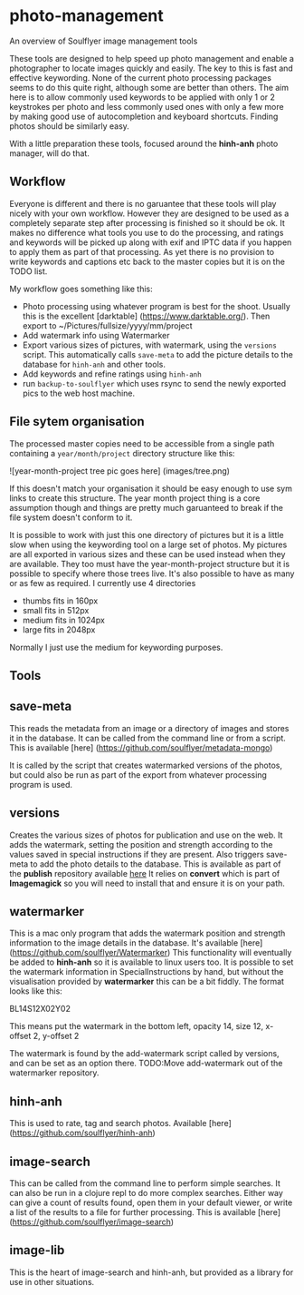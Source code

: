 # photo-management
An overview of Soulflyer image management tools

These tools are designed to help speed up photo management and enable a photographer to locate images quickly and easily. The key to this is fast and effective keywording. None of the current photo processing packages seems to do this quite right, although some are better than others. The aim here is to allow commonly used keywords to be applied with only 1 or 2 keystrokes per photo and less commonly used ones with only a few more by making good use of autocompletion and keyboard shortcuts. Finding photos should be similarly easy. 

With a little preparation these tools, focused around the **hinh-anh** photo manager, will do that.

## Workflow

Everyone is different and there is no garuantee that these tools will play nicely with your own workflow. However they are designed to be used as a completely separate step after processing is finished so it should be ok. It makes no difference what tools you use to do the processing, and ratings and keywords will be picked up along with exif and IPTC data if you happen to apply them as part of that processing. As yet there is no provision to write keywords and captions etc back to the master copies but it is on the TODO list.

My workflow goes something like this:

* Photo processing using whatever program is best for the shoot. Usually this is the excellent [darktable] (https://www.darktable.org/). Then export to ~/Pictures/fullsize/yyyy/mm/project
* Add watermark info using Watermarker
* Export various sizes of pictures, with watermark, using the `versions` script. This automatically calls `save-meta` to add the picture details to the database for `hinh-anh` and other tools.
* Add keywords and refine ratings using `hinh-anh`
* run `backup-to-soulflyer` which uses rsync to send the newly exported pics to the web host machine.

## File sytem organisation

The processed master copies need to be accessible from a single path containing a `year/month/project` directory structure like this:


![year-month-project tree pic goes here] (images/tree.png)

If this doesn't match your organisation it should be easy enough to use sym links to create this structure. The year month project thing is a core assumption though and things are pretty much garuanteed to break if the file system doesn't conform to it.

It is possible to work with just this one directory of pictures but it is a little slow when using the keywording tool on a large set of photos. My pictures are all exported in various sizes and these can be used instead when they are available. They too must have the year-month-project structure but it is possible to specify where those trees live. It's also possible to have as many or as few as required. I currently use 4 directories 

* thumbs fits in 160px
* small  fits in 512px
* medium fits in 1024px
* large  fits in 2048px

Normally I just use the medium for keywording purposes.

## Tools

## save-meta

This reads the metadata from an image or a directory of images and stores it in the database. It can be called from the command line or from a script. This is available [here] (https://github.com/soulflyer/metadata-mongo) 

It is called by the script that creates watermarked versions of the photos, but could also be run as part of the export from whatever processing program is used.

## versions

Creates the various sizes of photos for publication and use on the web. It adds the watermark, setting the position and strength according to the values saved in special instructions if they are present. Also triggers save-meta to add the photo details to the database. This is available as part of the **publish** repository available [here](https://github.com/soulflyer/publish) It relies on **convert** which is part of **Imagemagick** so you will need to install that and ensure it is on your path.

## watermarker

This is a mac only program that adds the watermark position and strength information to the image details in the database. It's available [here] (https://github.com/soulflyer/Watermarker) This functionality will eventually be added to **hinh-anh** so it is available to linux users too. It is possible to set the watermark information in SpecialInstructions by hand, but without the visualisation provided by **watermarker** this can be a bit fiddly. The format looks like this:

BL14S12X02Y02

This means put the watermark in the bottom left, opacity 14, size 12, x-offset 2, y-offset 2

The watermark is found by the add-watermark script called by versions, and can be set as an option there. 
TODO:Move add-watermark out of the watermarker repository.

## hinh-anh

This is used to rate, tag and search photos. Available [here] (https://github.com/soulflyer/hinh-anh) 

## image-search

This can be called from the command line to perform simple searches. It can also be run in a clojure repl to do more complex searches. Either way can give a count of results found, open them in your default viewer, or write a list of the results to a file for further processing. This is available [here] (https://github.com/soulflyer/image-search)

## image-lib

This is the heart of image-search and hinh-anh, but provided as a library for use in other situations.

